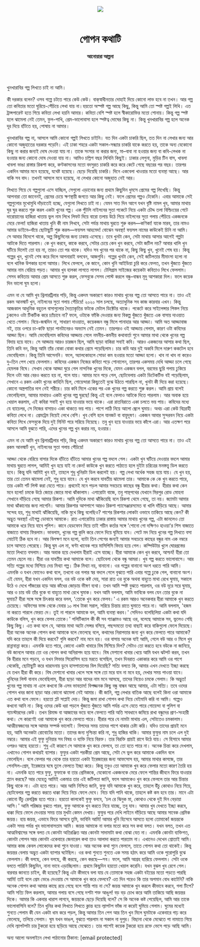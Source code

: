 <div align=center>
<img src=https://images.prothomalo.com/prothomalo-bangla/2021-01/1d75151c-eff9-4e9f-ac28-aebc4618d00f/palo_bangla_og.png />
<br><br>
<h1>গোপন কথাটি</h1> 
<h4>আনোয়ারা আল্পনা</h4>
<br><br>
</div>

খুনখারাবির গল্প লিখতে চাই না আমি।

কী দরকার বলেন? ওসব গল্পে চটতে পারে কেউ কেউ। বাক্‌স্বাধীনতার দোহাই দিয়ে কোনো লাভ হবে না তখন। আর গল্প তো কবিতার মতো ঘুরিয়ে-পেঁচিয়ে লেখা যায় না।হয়তো অস্পষ্ট গল্প আছে কিছু, কিন্তু আমি তো স্পষ্ট গল্পই লিখি। এত ট্রান্সপারেন্ট হতে গিয়ে কবিতা লেখা হয়নি আমার। কবিতা বেশি স্পষ্ট হলে স্বীকারোক্তির মতো শোনায়। কিন্তু গল্প স্পষ্ট হলে ঝামেলা নেই তেমন, ফুল-পাখি, প্রেম-ভালোবাসা হলে স্পষ্টত্ব দোষের কিছু না। কিন্তু খুনখারাবির গল্প হলে অনেক দূর দিয়ে হাঁটতে হয়, পোষায় না আমার।

খুনখারাবির গল্প না, আসলে আমি কোনো গল্পই লিখতে চাইনি। যত দিন একটা চাকরি ছিল, তত দিন না লেখার জন্য আর কোনো অজুহাতের দরকার পড়েনি। এই ঢাকা শহরে একটা সকাল-সন্ধ্যার চাকরি যাকে করতে হয়, তাকে অন্য যেকোনো কিছু না করার জন্যই দোষ দেওয়া যায় না। তাকে সংসার না করার জন্য, মা–বাবা না হওয়ার জন্য বা কবি-লেখক না হওয়ার জন্য কোনো দোষ দেওয়া যায় না। আমিও চল্লিশ বছর লিখিনি কিছুই। ঢাকার লেগুনা, মুড়ির টিন বাস, খাবলা খাবলা ভাঙা রাস্তার রিকশা করে, কণ্টকাসনের মতো বদসুরত চাকরি করে করে কেটে গেছে বছরের পর বছর। তারপর একদিন আমার মনে হয়েছে, যথেষ্ট হয়েছে। ছেড়ে দিয়েছি চাকরি। দিনে একবেলা খাওয়ার মতো ব্যবস্থা আছে। আর বাকি সব বাদ। তখনই আসলে মনে হয়েছে, না লেখার কোনো অজুহাত নেই আর।

লিখতে গিয়ে যে গল্পগুলো এসে যাচ্ছিল, সেগুলো এড়ানোর জন্য প্রথমে কিছুদিন ধুমসে প্রেমের গল্প লিখেছি। কিন্তু আপনারা তো জানেনই, প্রেমের চেয়ে ক্ষণস্থায়ী জগতে আর কিছু নেই। ফলে প্রেমের গল্পও টেকেনি। এবার আমাকে সেই গল্পগুলোর মুখোমুখি দাঁড়াতেই হচ্ছে, যেগুলো লিখতে চাই না। যেমন সাত দিন আগে যখন বৃষ্টি নামল খুব, আমার মাথায় ঘুর ঘুর করতে শুরু করল একটা খুনের গল্প। এক পুঁটলি নাইলনের সুতা পকেটে নিয়ে একটা চৌদ্দ তলা বিল্ডিংয়ের গেটে দারোয়ানের হাজিরা খাতায় ভুল নাম লিখে লিফট দিয়ে বারো তলায় উঠে গিয়ে নাইলনের সুতা গলায় পেঁচিয়ে একজনকে মেরে ফেলা! হাজিরা খাতায় খুনি কী নাম লিখবে, সেটা পর্যন্ত মাথায় ঘুরতে শুরু করল—কণিকা! যাকে মারব, তার নামও আমার ডাইনে–বাঁয়ে ছোটাছুটি শুরু করল—ফয়সল আহমেদ! বোঝেন অবস্থা! ফয়সল নামের কাউকেই চিনি না আমি। সে আবার বিদেশে থাকে, অল্প কিছুদিনের জন্য ঢাকায় এসেছে। তবে খুনটা কেন, সেটা মাথায় আসার আগেই গল্পটা আটকে দিতে পারলাম। কে খুন করবে, কাকে করবে, সেটার চেয়ে কেন খুন করবে, সেটা জটিল নয়? আবার খালি খুন ঘটিয়ে দিলেই তো হয় না, তারও তো পর থাকে। যদিও সব খুনের পর থাকে না, কিছু কিছু খুন, খুনেই শেষ হয়। কিন্তু গল্পের খুন, খুনেই শেষ করে দিলে আপনারাই বলবেন, আজগুবি। গল্পের খুনটা কেন, সেই জটিলতার মীমাংসা হলো না বলে খানিক উপকার হলো আমার। লিখে ফেললে, কে জানে, কোন খুনি আইডিয়া চুরি করে ফেলত, তখন খুঁজতে খুঁজতে আমার নাম বেরিয়ে পড়ত। আমার খুব হালকা লাগতে লাগল। টেলিগ্রাম সাইজের কয়েকটা কবিতাও লিখে ফেললাম। সেসব কবিতায় আবার প্রেম আসতে শুরু করল, ফেসবুকে সেসব পোস্ট করলে বন্ধু–বান্ধব মৃদু আশকারা দিল। ফলে কয়েক দিন ভালো ঘুম হলো।

এমন না যে আমি খুব থ্রিলারট্রিলার পড়ি, কিন্তু একদম অকারণে কারও মাথায় খুনের গল্প তো আসতে পারে না। তাও এই রকম আনস্মার্ট খুন, নাইলনের সুতা গলায় পেঁচিয়ে! ২০২০ সাল চলছে, অত্যাধুনিক সব কাজ কারবার এখন। কিন্তু আজকাল আধুনিক বহুতল বাসাগুলোর দৈত্যাকৃতির ফটকে মেটাল ডিক্টেটর থাকে। পকেটে করে সাইলেন্সার পিস্তল নিয়ে ঢুকলেও ওটা টিকটিক করে চ্যাঁচাবে না? ফলে, ওটাকে ফাঁকি দেওয়ার জন্য বিকল্প খুঁজতে খুঁজতে এক বাসায় দাওয়াত খেতে গেলাম। বিয়ে-জন্মদিন না, সাধারণ দাওয়াত, কয়েকজন বন্ধু মিলে পানাহার আর আড্ডা। আমি অত আড্ডাবাজ নই, তার ওপরে চা-কফি ছাড়া পানটানেরও অভ্যাস নেই তেমন। তারপরও ওই আড্ডায় গেলাম, কারণ ওটা কবিদের আড্ডা ছিল। আমি ভেবেছিলাম কবিদের আড্ডায় গেলে নমনীয়-কমনীয় কথাবার্তা শুনে আমার মাথা থেকে খুনের গল্প বিদায় হয়ে যাবে। সে আড্ডায় আরও চারজন ছিল, আমি ছাড়া বাকিরা সবাই কবি। আরও একজনের আসার কথা ছিল, তিনি কবি নন, কিন্তু আমি তাঁর বোকা বোকা কথার প্রেমে পড়েছিলাম। চার কবি আর দুই অকবি মিলে দারুণ ককটেল হবে ভেবেছিলাম। কিন্তু তিনি আসেননি। ফলে, অ্যালকোহলে সোডা কম হওয়ার মতো আড্ডা হলো। খাব না খাব না করেও দু–তিন পেগ খেয়ে ফেললাম। কবিদের একজন নিজের কবিতা পড়ে শোনালেন, তারপর একসময় দেখি আড্ডা চলে গেছে হেমলক বিষে। সেখান থেকে আড্ডা ঘুরে গেল নান্দনিক খুনের দিকে, যেমন একজন বলল, বরফের ছুরি গলায় ঢুকিয়ে দিলে ওটা আর বেরও করতে হয় না, গলে যায়। আমার মনে পড়ে গেল, ছোটবেলায় একটা ডিটেকটিভ বই পড়েছিলাম, সেখানে এ রকম একটা খুনের কাহিনি ছিল, গোয়েন্দারা কিছুতেই বুঝে উঠতে পারছিল না, খুনটা কী দিয়ে করা হয়েছে। কোনো অস্ত্রপাতির দাগ নেই শরীরে। চার কবি মিলে একের পর এক খুনের গল্প করতে শুরু করল। আমি প্রায় বলেই ফেলেছিলাম, আমার মাথায়ও একটা খুনের গল্প ঘুরছে! কিন্তু এই বলে ফেলাও আটকে দিতে পারলাম। আর অবাক হয়ে খেয়াল করলাম, এই কবিরা সবাই খুন হয়ে যাওয়ার ভয়ে থাকে। এরা রাতবিরাতে একা চলতে ভয় পায়। কবিদের মধ্যে যে ব্যাচেলর, সে নিজের বাসায়ও একা থাকতে ভয় পায়। পাশে লাঠি নিয়ে আলো জ্বেলে ঘুমায়। অথচ এরা কেউ বিদ্রোহী কবিতা লেখে না। প্রেমট্রেম নিয়েই লেখে বেশি। খুব বেশি হলে যানজট বা বায়ুদূষণ। একজন আবার সুন্দরবন নিয়ে একটা কবিতা লিখে ফেসবুকে দিয়ে দুই মিনিট পরে সরিয়ে নিয়েছে। তবু খুন হয়ে যাওয়ার ভয়ে কাঁপে এরা। আর এতক্ষণ পরে আসলে আমি বুঝতে পারি, এদের খুনের গল্প খুন করার নয়, হওয়ার।

এমন না যে আমি খুব থ্রিলারট্রিলার পড়ি, কিন্তু একদম অকারণে কারও মাথায় খুনের গল্প তো আসতে পারে না। তাও এই রকম আনস্মার্ট খুন, নাইলনের সুতা গলায় পেঁচিয়ে!

আড্ডা থেকে বেরিয়ে বাসার দিকে হাঁটতে হাঁটতে আমার খুনের গল্প বদলে গেল। একটা খুন ঘটিয়ে দেওয়ার বদলে আমার মাথায় ঘুরতে লাগল, আমিই খুন হয়ে যাই না কেন! কাউকে খুন করতে পাঠাতে হলে দুইটা চরিত্রের মনস্তত্ত্ব ডিল করতে হবে। কিন্তু যদি আমিই খুন হই, তাহলে শুধু খুনিরটা ডিল করলেই হয়। গল্প লেখা অর্ধেক সহজ হয়ে যায়। যে খুন হয়, তার তো তেমন ঝামেলা নেই, শুধু হয়ে যাবে। যে খুন করবে যাবতীয় ঝামেলা তার।  আমাকে কে কে খুন করতে পারে, তার একটা শর্ট লিস্ট করা যেতে পারে। প্রথমেই মনে পড়ল আমার সবচেয়ে কাছের বন্ধু হীরার কথা। হীরার কথা কেন মনে হলো! চমকে উঠে জোরে জোরে মাথা ঝাঁকালাম। এগারোটা বাজে, তবু পান্থপথের যেখানে মিরপুর রোড মোহনা সেখানে দাঁড়িয়ে গেছে আমার রিকশা। আমি দুদিকে মাথা ঝাঁকিয়েছি বলে রিকশা থেমে গেছে, তা নয়। জ্যামটা আমার মাথা ঝাঁকানোর জন্য লাগেনি। আমার রিকশার আশপাশে আরও রিকশা প্যাসেঞ্জারসমেত বা খালি দাঁড়িয়ে আছে। আমার সন্দেহ হয়, শুধু মাথাই ঝাঁকিয়েছি, নাকি মুখে কিছু বলেছিও? পাশের রিকশার লোকটা ওভাবে তাকিয়ে আছে কেন? কী অদ্ভুত অবস্থা! এইগল্প ডোবাবে আমাকে। রাত এগারোটায় ঢাকার রাস্তায় আমার মাথায় খুনের গল্প, এটা জানলেও তো আমাকে ধরে নিয়ে যাবে পুলিশ। কানে হেডফোন দিয়ে তাই শচীন কর্তার সঙ্গে 'শোনো গো দক্ষিণও হাওয়া'র শিস বাজাতে বাজাতে বাসায় ফিরলাম। ভাবলাম, খুনের গল্প কুলি করে ফেলে দিয়ে ঘুমিয়ে যাব। পেটে মদ নিয়ে খুনের গল্প লিখতে বসা মোটেই ঠিক হবে না। আর বিলক্ষণ মনে হলো, ব্যাটা তিন পেগের জন্যই আমার সবচেয়ে কাছের বন্ধুর নাম এক নম্বরে চলে আসতে পেরেছে। কিন্তু ঘুম এল না, ঘণ্টা খানেক পরে মাসিপিসি বিদায় হয়ে গেল। কম্পিউটার খুলে ঘোরগ্রস্তের মতো লিখতে বসলাম। আর অবাক হয়ে দেখলাম হীরাই এসে যাচ্ছে। হীরা আমাকে কেন খুন করবে, আশ্চর্য! হীরা তো তেমন ছেলে নয়। হীরা ওর যাবতীয় কথা আমাকে বলে। ছোটবেলা থেকে বন্ধু আমরা। খুব গল্প করতে ভালোবাসে। আর সত্যি গল্পের মধ্যে মিশিয়ে দেয় মিথ্যা গল্প। ঠিক মিথ্যা নয়, বানানো। ওর গল্পের বানানো অংশ ধরতে পারি আমি। এমনকি ও যখন ফোনেও কথা বলে, তখনো ওর গলার স্বর বদলে গেলে বুঝতে পারি এবার গল্পে ঢুকে গেল, বানানো অংশ। এই যেমন, হীরা যখন একদিন বলল, ওর বউ ওকে কষ্ট দেয়, সারা রাত ওর বুকে অথবা বাহুতে মাথা রেখে ঘুমায়, সকালে উঠে ও দেখে পাঁজরের হাড় আর কাঁধের জোড়ায় ভীষণ ব্যথা। তখন আমি স্পষ্ট বুঝতে পারলাম, ওর বউ দূরে সরে ঘুমায়, আর ও চায় বউ তাঁর বুকে বা বাহুতে মাথা রেখে ঘুমাক। যখন আমি বললাম, আমি ভাবিকে বলব যেন তোর বুকে না ঘুমায়? হীরা সঙ্গে সঙ্গে চিৎকার করে বলল, 'তোকে খুন করে ফেলব।' এ রকম আরও অনেকবার হীরা আমাকে খুন করতে চেয়েছে। অফিসের ফান্ড থেকে যেবার ১০ লাখ টাকা সরাল, সরিয়ে চিন্তায় রাতে ঘুমাতে পারে না। আমি বললাম, 'হজম না করতে পারলে ফেরত দে। তুই না পারলে আমাকে বল, আমি ব্যবস্থা করব।' সেদিনও বলেছিলিয়া একটা কথা যদি কাউকে বলিস, খুন করে ফেলব তোকে।' পলিটিক্যাল কী কী সব গ্যাঞ্জামও আছে ওর, বলেছে আমাকে সব, ভুলেও গেছি কিছু কিছু। এত কথা বলে যে, আমার মাথা অটো সেন্সর বসিয়ে, পছন্দমতো তথ্য বাছাই করে বাকিগুলো ফেলে দিয়েছে।  হীরা অনেক অনেক গোপন কথা আমাকে বলে ফেলেছে বলে, কথাদের নিরাপত্তার জন্য খুন করে ফেলতে পারে আমাকে? যদি করে তাহলে কী দিয়ে করবে? গুলি করবে? নাহ মনে হয়। ওর বাসায় অনেক যাই আমি, গেলে বউ আর ও মিলে খুব রান্নাবান্না করে। এমনকি হতে পারে, কোনো একটা খাবারে বিষ মিশিয়ে দিল? সেটাও তো করতে হবে বউকে না জানিয়ে, বউ জানলে আবার তো ওর গোপন কথা অনিরাপদ হয়ে যাবে। বিষ মেশানো খাবার খেয়ে আমি যখন ঝটপট করব, তখন কি হীরার মনে পড়বে, ও যখন লিভার সিরোসিস হয়ে মরতে বসেছিল, তখন দিনরাত একাকার করে আমি ওর পাশে থেকেছি, ছোটাছুটি করে ধারদেনায় ডুবে হাসপাতালের বিল দিয়েছি? সত্যি বলতে কি, আমার এখন দেখতে ইচ্ছা করছে যে তখন হীরা কী করে। বিষ মেশানো খাবার খেলে সঙ্গে সঙ্গে তো মরে যাব না মনে হয়, দেখার সময় পাওয়া যাবে।  খুনিদের লিস্ট বানাব ভেবেছিলাম, হীরা ছাড়া আর যাদের নাম মনে আসছে, তাদের নিয়েও চমকে গেলাম। কি অদ্ভুত! খুনের গল্প মাথায় না এলে কখনো কি এসব ভাবতাম! বিপজ্জনক কিছু বন্ধু বান্ধব আছে আমার, এটা সত্যি। তবে ওদের গোপন খবর জানা ছাড়া আর কোনো ঝামেলা নেই আমার। কী জানি, গল্প লেখার বাতিক আছে বলেই কিনা ওরা আমাকে এত কথা বলে ফেলে। হয়তো প্লট সাপ্লাই দেয়। কিন্তু জমা রাখা গোপন কথা নিয়ে বেইমানি করি না আমি। গল্পেও কখনো আনি না। কিন্তু ওদের কেউ ধরা পড়লে খুঁজতে খুঁজতে আমি পর্যন্ত এসে যেতে পারে গোয়েন্দা বা পুলিশ বা গ্যাংস্টারদের কেউ। তখন রিমান্ড বা আজাবের ভয়ে বলে ফেলতে পারি অতি সাবধানে জমিয়ে রাখা বন্ধুদের প্রাণ-সংহারী কথা। সে কারণেই ওরা আমাকে খুন করে ফেলতে পারে।  হীরার পরে যে নামটা মাথায় এল, সেটাতেও চমকালাম। আত্মীয়স্বজনের সঙ্গে আমার সম্পর্ক ভালোই। বিপদের সময় তাদের পাশে থাকার চেষ্টা করি। যদিও তাদের প্রায়ই মনে হয়, আমি অনেকটা রোবোটের মতো। তাদের জন্য দুশ্চিন্তা করি না, শুধু হাজির থাকি। আমার ফুফুর নাম চলে এল দুই নম্বরে। আমার এই ফুফু দুনিয়ার সব বিষয় ও ব্যক্তি নিয়ে বিরক্ত। তার বিরক্তি প্রায়ই রাগে উঠে যায়। সে হিসাবে আমার ওপরও আছে হয়তো। শুধু এই কারণে সে আমাকে খুন করে ফেলবে, তা তো হতে পারে না। অনেক চিন্তা করে দেখলাম, এখানেও গোপন কথারই ব্যাপার। ফুফুর একটা পরকীয়া প্রেম আছে, সেটা সে ভুল করে আমাকে একদিন বলে ফেলেছিল। বলে ফেলার পর থেকে তার হয়তো একটা ইরেজারের জন্য আফসোস হয়, আমার মাথার কাগজে, তার পেনসিল-প্রেম, ইরেজারে ঘষে তুলে ফেলতে ইচ্ছা করে। কিন্তু তবুও তো আমাকে খুব করে ফেলার মতো কারণ তৈরি হয় না। এমনকি হতে পারে ফুফু, ফুফাকে বা তার প্রেমিককে, যেকোনো একজনকে মেরে ফেলে শান্তির জীবনে ফিরে যাওয়ার প্ল্যান করছে? আর যেহেতু আমিই একমাত্র তার এই জটিলতা জানি, ফলে আমাকেও খুন করে ফেললে তার আর চিন্তার কিছু থাকে না। এটা হতে পারে। আর আমি নিশ্চিত জানি, ফুফু যদি আমাকে খুন করে, তাহলে উঁচু কোথাও নিয়ে গিয়ে, ছোটবেলার গল্প করতে করতে ধাক্কা দিয়ে নিচে ফেলে দেবে। নিচে যদি পানি থাকে, তাহলে কষ্ট কম হবে তার। মানে এটা কোনো উঁচু রেলব্রিজ হতে পারে। হয়তো কালকেই ফুফু বলবে, 'চল রে ঝিনুক মা, কোথাও থেকে দুই দিন বেড়ায়া আসি।' আমি পরিষ্কার বুঝতে পারব, ফুফু আমাকে খুন করতে নিয়ে যাচ্ছে, তবু যাব। আমার খুব দেখতে ইচ্ছা করবে, ধাক্কা দিয়ে ফেলে দেওয়ার সময় তার মুখটা কেমন দেখায়।  ফুফুর পরে দেখি লাইনে দাঁড়িয়ে আছে আমার সাবেক প্রেমিক জয়ন্ত। হায় জয়ন্ত, এভাবে ফিরে আসবে তুমি, ভাবিনি আমি! আমার খুনি হিসেবে আসতে হলো তোমাকে! জয়ন্তকে একটা সময় পর্যন্ত খুব ভালোবাসতাম আমি। জয়ন্ত আমাকে না বলার মতো করে সব কথা বলত। যখন বলত, তখন এত আত্মবিশ্বাসের সঙ্গে বলত যে কোনটা অতিরঞ্জিত আর কোনটা সাদামাটা কথা বোঝা যেত না। এমনকি কোনটা ব্যক্তিগত, কোনটা গোপন আর কোনটা একেবারে জেনারেল কথা তাও আলাদা করতে পারতাম না। এখানেও দেখেন শ্রোতাই আমি। আমার কাজ কেবল লোকেদের কথা শুনে যাওয়া। আর অনেক কথা শুনে ফেললে, তাতে গোপন কথা তো থাকেই। কিন্তু জয়ন্তর বেলায় অদ্ভুত একটা ব্যাপার ঘটেছিল। ওর কথা শুনতে শুনতে এক সময় হঠাৎ করে আমি ওকে পুরোপুরি বুঝে ফেললাম। কী বলছে, কেন বলছে, কী করছে, কেন করছে—সব। ফলে, আমি আগ্রহ হারিয়ে ফেললাম। সেটা ওকে বলতে পারিনি কিছুদিন, নানা ভাবে এড়াচ্ছিলাম। প্রথমে কিছুদিন হয়তো খেয়াল করেনি। যখন বুঝল খুব রেগে গেল। বারবার জানতে চাইল, কী হয়েছে? কিন্তু এটা কীভাবে বলা যায় যে তোমাকে সহজ একটা বইয়ের মতো পড়তে পারছি আমি! তাই বলে প্রেম ভেঙে দেওয়ায় সে আমাকে খুন করে ফেলবে? এত দিন পরেও কি তার অপমান বোধ কাটেনি? নাকি অনেক গোপন কথা আমার কাছে রয়ে গেছে বলে শান্তি পায় না সে? জয়ন্ত আমাকে খুন করলে কীভাবে করবে, গলা টিপে? আমি সত্যি ফিল করলাম, আমার গলায় বসে গেছে দশটা শক্ত আঙুল! বড় বড় চোখ করে আমি তাকিয়ে আছি জয়ন্তর দিকে। আমার কি একবার খারাপ লাগবে, জয়ন্তকে ছেড়ে দিয়েছি বলে? সে কি অনেক কষ্ট পেয়েছিল, আমি আর তাকে ভালোবাসিনি বলে?  তিন খুনির কথা লিখতে লিখতে ক্লান্ত হয়ে ল্যাপটপ ভাঁজ না করেই ঘুমিয়ে গেলাম। ঘুমের মধ্যেই শুনতে পেলাম কী যেন একটা ধাম করে পড়ল, কিন্তু আমার তিন পেগ আর তিন খুন মিলে ঘুমটাকে একেবারে গাঢ় করে ফেলেছে, তলিয়ে গেলাম। ঘুম যখন ভাঙল, বুঝতে পারলাম না সকাল না দুপুর। বিছানা থেকে মেঝেতে পা নামাতে গিয়ে দেখি ল্যাপটপটা চার টুকরো হয়ে ছড়িয়ে আছে মেঝেতে। তার পাশেই কয়েক টুকরো হয়ে রক্তে ভেসে পড়ে আছি আমি।

অন্য আলো অনলাইনে লেখা পাঠানোর ঠিকানা: [email protected]

